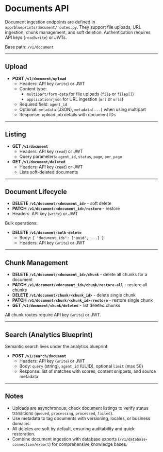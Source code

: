 ﻿# Documents API

Document ingestion endpoints are defined in `app/blueprints/document/routes.py`. They support file uploads, URL ingestion, chunk management, and soft deletion. Authentication requires API keys (`read`/`write`) or JWTs.

Base path: `/v1/document`

---

## Upload

- **POST `/v1/document/upload`**
  - Headers: API key (`write`) or JWT
  - Content type:
    - `multipart/form-data` for file uploads (`file` or `files[]`)
    - `application/json` for URL ingestion (`url` or `urls`)
  - Required field: `agent_id`
  - Optional: `metadata` (JSON), `metadata[...]` when using multipart
  - Response: upload job details with document IDs

---

## Listing

- **GET `/v1/document`**
  - Headers: API key (`read`) or JWT
  - Query parameters: `agent_id`, `status`, `page`, `per_page`
- **GET `/v1/document/deleted`**
  - Headers: API key (`read`) or JWT
  - Lists soft-deleted documents

---

## Document Lifecycle

- **DELETE `/v1/document/<document_id>`** - soft delete
- **PATCH `/v1/document/<document_id>/restore`** - restore
- Headers: API key (`write`) or JWT

Bulk operations:
- **DELETE `/v1/document/bulk-delete`**
  - Body: `{ "document_ids": ["uuid", ...] }`
  - Headers: API key (`write`) or JWT

---

## Chunk Management

- **DELETE `/v1/document/<document_id>/chunk`** - delete all chunks for a document
- **PATCH `/v1/document/<document_id>/chunk/restore-all`** - restore all chunks
- **DELETE `/v1/document/chunk/<chunk_id>`** - delete single chunk
- **PATCH `/v1/document/chunk/<chunk_id>/restore`** - restore single chunk
- **GET `/v1/document/chunk/deleted`** - list deleted chunks

All chunk routes require API key (`write`) or JWT.

---

## Search (Analytics Blueprint)

Semantic search lives under the analytics blueprint:

- **POST `/v1/search/document`**
  - Headers: API key (`write`) or JWT
  - Body: `query` (string), `agent_id` (UUID), optional `limit` (max 50)
  - Response: list of matches with scores, content snippets, and source metadata

---

## Notes

- Uploads are asynchronous; check document listings to verify status transitions (`queued`, `processing`, `processed`, `failed`).
- Use metadata to tag documents with versioning, locales, or business domains.
- All deletes are soft by default, ensuring auditability and quick restoration.
- Combine document ingestion with database exports (`/v1/database-connection/export`) for comprehensive knowledge bases.






